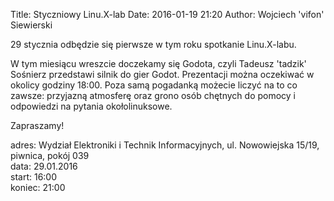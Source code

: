 Title: Styczniowy Linu.X-lab
Date: 2016-01-19 21:20
Author: Wojciech 'vifon' Siewierski

29 stycznia odbędzie się pierwsze w tym roku spotkanie Linu.X-labu.

W tym miesiącu wreszcie doczekamy się Godota, czyli Tadeusz 'tadzik'
Sośnierz przedstawi silnik do gier Godot. Prezentacji można oczekiwać
w okolicy godziny 18:00. Poza samą pogadanką możecie liczyć na to co
zawsze: przyjazną atmosferę oraz grono osób chętnych do pomocy i
odpowiedzi na pytania okołolinuksowe.

Zapraszamy!

adres: Wydział Elektroniki i Technik Informacyjnych, ul. Nowowiejska 15/19, piwnica, pokój 039  
data: 29.01.2016  
start: 16:00  
koniec: 21:00
